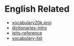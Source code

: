 # English Related

* [vocabulary20k.proj](./vocabulary20k.md)
* [dictionaries-intro](./dictionaries.md)
* [ielts-reference](./ielts.md)
* [vocabulary-list](./vocabulary-list.md)


